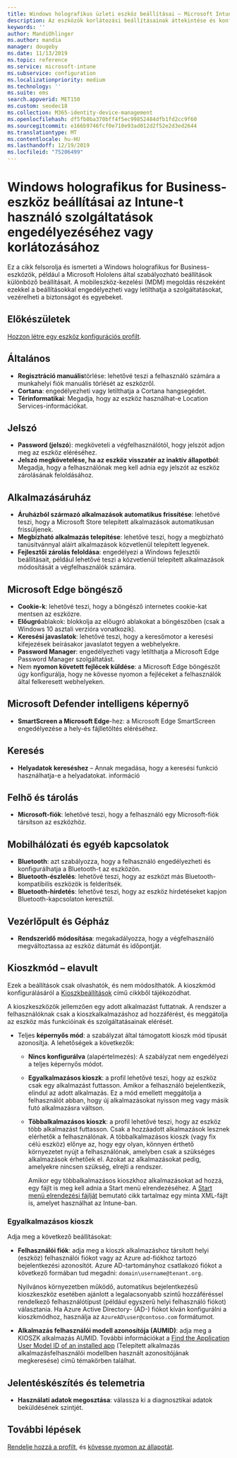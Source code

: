```yaml
---
title: Windows holografikus üzleti eszköz beállításai – Microsoft Intune – Azure | Microsoft Docs
description: Az eszközök korlátozási beállításainak áttekintése és konfigurálása a Windows holografikus for Business rendszerhez Microsoft Intuneban, beleértve a regisztráció megszüntetését, a földrajzi elhelyezkedést, a jelszavakat, az App Store-ból származó alkalmazások telepítését, a cookie-kat és a Microsoft Edge felugró ablakait, a Microsoft Defender a felhő és a tárolás, a Bluetooth-kapcsolat, a rendszeridő és a használati adatok az Azure-ban.
keywords: ''
author: MandiOhlinger
ms.author: mandia
manager: dougeby
ms.date: 11/13/2019
ms.topic: reference
ms.service: microsoft-intune
ms.subservice: configuration
ms.localizationpriority: medium
ms.technology: ''
ms.suite: ems
search.appverid: MET150
ms.custom: seodec18
ms.collection: M365-identity-device-management
ms.openlocfilehash: df5fb0ba370bff4f5ec99852484dfb1fd2cc9f60
ms.sourcegitcommit: e166b9746fcf0e710e93ad012d2f52e2d3ed2644
ms.translationtype: MT
ms.contentlocale: hu-HU
ms.lasthandoff: 12/19/2019
ms.locfileid: "75206499"
---
```

# <a name="windows-holographic-for-business-device-settings-to-allow-or-restrict-features-using-intune"></a>Windows holografikus for Business-eszköz beállításai az Intune-t használó szolgáltatások engedélyezéséhez vagy korlátozásához



Ez a cikk felsorolja és ismerteti a Windows holografikus for Business-eszközök, például a Microsoft Hololens által szabályozható beállítások különböző beállításait. A mobileszköz-kezelési (MDM) megoldás részeként ezekkel a beállításokkal engedélyezheti vagy letilthatja a szolgáltatásokat, vezérelheti a biztonságot és egyebeket.

## <a name="before-you-begin"></a>Előkészületek

[Hozzon létre egy eszköz konfigurációs profilt](device-restrictions-configure.md#create-the-profile).

## <a name="general"></a>Általános

- **Regisztráció manuális**törlése: lehetővé teszi a felhasználó számára a munkahelyi fiók manuális törlését az eszközről.
- **Cortana**: engedélyezheti vagy letilthatja a Cortana hangsegédet.
- **Térinformatikai**: Megadja, hogy az eszköz használhat-e Location Services-információkat.

## <a name="password"></a>Jelszó

- **Password (jelszó**): megköveteli a végfelhasználótól, hogy jelszót adjon meg az eszköz eléréséhez.
- **Jelszó megkövetelése, ha az eszköz visszatér az inaktív állapotból**: Megadja, hogy a felhasználónak meg kell adnia egy jelszót az eszköz zárolásának feloldásához.

## <a name="app-store"></a>Alkalmazásáruház

- **Áruházból származó alkalmazások automatikus frissítése**: lehetővé teszi, hogy a Microsoft Store telepített alkalmazások automatikusan frissüljenek.
- **Megbízható alkalmazás telepítése**: lehetővé teszi, hogy a megbízható tanúsítvánnyal aláírt alkalmazások közvetlenül telepített legyenek.
- **Fejlesztői zárolás feloldása**: engedélyezi a Windows fejlesztői beállításait, például lehetővé teszi a közvetlenül telepített alkalmazások módosítását a végfelhasználók számára.

## <a name="microsoft-edge-browser"></a>Microsoft Edge böngésző

- **Cookie-k**: lehetővé teszi, hogy a böngésző internetes cookie-kat mentsen az eszközre.
- **Előugró**ablakok: blokkolja az előugró ablakokat a böngészőben (csak a Windows 10 asztali verzióra vonatkozik).
- **Keresési javaslatok**: lehetővé teszi, hogy a keresőmotor a keresési kifejezések beírásakor javaslatot tegyen a webhelyekre.
- **Password Manager**: engedélyezheti vagy letilthatja a Microsoft Edge Password Manager szolgáltatást.
- Nem **nyomon követett fejlécek küldése**: a Microsoft Edge böngészőt úgy konfigurálja, hogy ne kövesse nyomon a fejléceket a felhasználók által felkeresett webhelyeken.

## <a name="microsoft-defender-smart-screen"></a>Microsoft Defender intelligens képernyő

- **SmartScreen a Microsoft Edge**-hez: a Microsoft Edge SmartScreen engedélyezése a hely-és fájlletöltés eléréséhez.

## <a name="search"></a>Keresés

- **Helyadatok kereséshez** – Annak megadása, hogy a keresési funkció használhatja-e a helyadatokat. információ

## <a name="cloud-and-storage"></a>Felhő és tárolás

- **Microsoft-fiók**: lehetővé teszi, hogy a felhasználó egy Microsoft-fiók társítson az eszközhöz.

## <a name="cellular-and-connectivity"></a>Mobilhálózati és egyéb kapcsolatok

- **Bluetooth**: azt szabályozza, hogy a felhasználó engedélyezheti és konfigurálhatja a Bluetooth-t az eszközön.
- **Bluetooth-észlelés**: lehetővé teszi, hogy az eszközt más Bluetooth-kompatibilis eszközök is felderítsék.
- **Bluetooth-hirdetés**: lehetővé teszi, hogy az eszköz hirdetéseket kapjon Bluetooth-kapcsolaton keresztül.

## <a name="control-panel-and-settings"></a>Vezérlőpult és Gépház

- **Rendszeridő módosítása**: megakadályozza, hogy a végfelhasználó megváltoztassa az eszköz dátumát és időpontját.

## <a name="kiosk---obsolete"></a>Kioszkmód – elavult

Ezek a beállítások csak olvashatók, és nem módosíthatók. A kioszkmód konfigurálásáról a [Kioszkbeállítások](kiosk-settings-holographic.md) című cikkből tájékozódhat.

A kioszkeszközök jellemzően egy adott alkalmazást futtatnak. A rendszer a felhasználóknak csak a kioszkalkalmazáshoz ad hozzáférést, és meggátolja az eszköz más funkcióinak és szolgáltatásainak elérését.

- Teljes **képernyős mód**: a szabályzat által támogatott kioszk mód típusát azonosítja. A lehetőségek a következők:

  - **Nincs konfigurálva** (alapértelmezés): A szabályzat nem engedélyezi a teljes képernyős módot. 
  - **Egyalkalmazásos kioszk**: a profil lehetővé teszi, hogy az eszköz csak egy alkalmazást futtasson. Amikor a felhasználó bejelentkezik, elindul az adott alkalmazás. Ez a mód emellett meggátolja a felhasználót abban, hogy új alkalmazásokat nyisson meg vagy másik futó alkalmazásra váltson.
  - **Többalkalmazásos kioszk**: a profil lehetővé teszi, hogy az eszköz több alkalmazást futtasson. Csak a hozzáadott alkalmazások lesznek elérhetők a felhasználónak. A többalkalmazásos kioszk (vagy fix célú eszköz) előnye az, hogy egy olyan, könnyen érthető környezetet nyújt a felhasználónak, amelyben csak a szükséges alkalmazások érhetőek el. Azokat az alkalmazásokat pedig, amelyekre nincsen szükség, elrejti a rendszer. 
  
    Amikor egy többalkalmazásos kioszkhoz alkalmazásokat ad hozzá, egy fájlt is meg kell adnia a Start menü elrendezéséhez. A [Start menü elrendezési fájlját](/hololens/hololens-kiosk#start-layout-file-for-mdm-intune-and-others) bemutató cikk tartalmaz egy minta XML-fájlt is, amelyet használhat az Intune-ban. 

### <a name="single-app-kiosks"></a>Egyalkalmazásos kioszk

Adja meg a következő beállításokat:

- **Felhasználói fiók**: adja meg a kioszk alkalmazáshoz társított helyi (eszköz) felhasználói fiókot vagy az Azure ad-fiókhoz tartozó bejelentkezési azonosítót. Azure AD-tartományhoz csatlakozó fiókot a következő formában tud megadni: `domain\username@tenant.org`. 

    Nyilvános környezetben működő, automatikus bejelentkezésű kioszkeszköz esetében ajánlott a legalacsonyabb szintű hozzáféréssel rendelkező felhasználótípust (például egyszerű helyi felhasználó fiókot) választania. Ha Azure Active Directory- (AD-) fiókot kíván konfigurálni a kioszkmódhoz, használja az `AzureAD\user@contoso.com` formátumot.

- **Alkalmazás felhasználói modell azonosítója (AUMID)**: adja meg a KIOSZK alkalmazás AUMID. További információkat a [Find the Application User Model ID of an installed app](https://docs.microsoft.com/windows-hardware/customize/enterprise/find-the-application-user-model-id-of-an-installed-app) (Telepített alkalmazás alkalmazásfelhasználói modellben használt azonosítójának megkeresése) című témakörben találhat.

## <a name="reporting-and-telemetry"></a>Jelentéskészítés és telemetria

- **Használati adatok megosztása**: válassza ki a diagnosztikai adatok beküldésének szintjét.

## <a name="next-steps"></a>További lépések

[Rendelje hozzá a profilt](device-profile-assign.md), és [kövesse nyomon az állapotát](device-profile-monitor.md).
